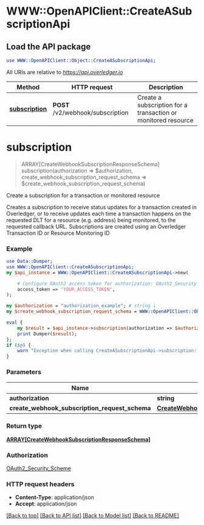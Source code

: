 # WWW::OpenAPIClient::CreateASubscriptionApi

## Load the API package
```perl
use WWW::OpenAPIClient::Object::CreateASubscriptionApi;
```

All URIs are relative to *https://api.overledger.io*

Method | HTTP request | Description
------------- | ------------- | -------------
[**subscription**](CreateASubscriptionApi.md#subscription) | **POST** /v2/webhook/subscription | Create a subscription for a transaction or monitored resource 


# **subscription**
> ARRAY[CreateWebhookSubscriptionResponseSchema] subscription(authorization => $authorization, create_webhook_subscription_request_schema => $create_webhook_subscription_request_schema)

Create a subscription for a transaction or monitored resource 

Creates a subscription to receive status updates for a transaction created in Overledger, or to receive updates each time a transaction happens on the requested DLT for a resource (e.g. address) being monitored, to the requested callback URL.  Subscriptions are created using an Overledger Transaction ID or Resource Monitoring ID

### Example
```perl
use Data::Dumper;
use WWW::OpenAPIClient::CreateASubscriptionApi;
my $api_instance = WWW::OpenAPIClient::CreateASubscriptionApi->new(

    # Configure OAuth2 access token for authorization: OAuth2_Security_Scheme
    access_token => 'YOUR_ACCESS_TOKEN',
);

my $authorization = "authorization_example"; # string | 
my $create_webhook_subscription_request_schema = WWW::OpenAPIClient::Object::CreateWebhookSubscriptionRequestSchema->new(); # CreateWebhookSubscriptionRequestSchema | 

eval {
    my $result = $api_instance->subscription(authorization => $authorization, create_webhook_subscription_request_schema => $create_webhook_subscription_request_schema);
    print Dumper($result);
};
if ($@) {
    warn "Exception when calling CreateASubscriptionApi->subscription: $@\n";
}
```

### Parameters

Name | Type | Description  | Notes
------------- | ------------- | ------------- | -------------
 **authorization** | **string**|  | 
 **create_webhook_subscription_request_schema** | [**CreateWebhookSubscriptionRequestSchema**](CreateWebhookSubscriptionRequestSchema.md)|  | 

### Return type

[**ARRAY[CreateWebhookSubscriptionResponseSchema]**](CreateWebhookSubscriptionResponseSchema.md)

### Authorization

[OAuth2_Security_Scheme](../README.md#OAuth2_Security_Scheme)

### HTTP request headers

 - **Content-Type**: application/json
 - **Accept**: application/json

[[Back to top]](#) [[Back to API list]](../README.md#documentation-for-api-endpoints) [[Back to Model list]](../README.md#documentation-for-models) [[Back to README]](../README.md)

